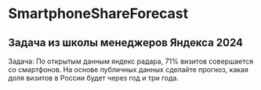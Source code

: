 # SmartphoneShareForecast
## Задача из школы менеджеров Яндекса 2024

Задача: По открытым данным яндекс радара, 71% визитов совершается со смартфонов. На основе публичных данных сделайте прогноз, какая доля визитов в России будет через год и три года.
